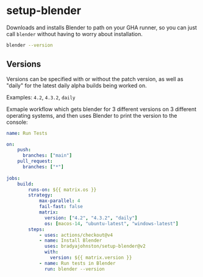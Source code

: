 # setup-blender

Downloads and installs Blender to path on your GHA runner, so you can just call `blender` without having to worry about installation.

```bash
blender --version
```

## Versions

Versions can be specified with or without the patch version, as well as "daily" for the latest daily alpha builds being worked on.

Examples: `4.2`, `4.3.2`, `daily`

Exmaple workflow which gets blender for 3 different versions on 3 different operating systems, and then uses Blender to print the version to the console:
```yaml
name: Run Tests

on: 
    push:
      branches: ["main"]
    pull_request:
      branches: ["*"]
    
jobs:
    build:
        runs-on: ${{ matrix.os }}
        strategy:
            max-parallel: 4
            fail-fast: false
            matrix:
              version: ["4.2", "4.3.2", "daily"]
              os: [macos-14, "ubuntu-latest", "windows-latest"]
        steps:
            - uses: actions/checkout@v4
            - name: Install Blender
              uses: bradyajohnston/setup-blender@v2
              with:
                version: ${{ matrix.version }}
            - name: Run tests in Blender
              run: blender --version
```
